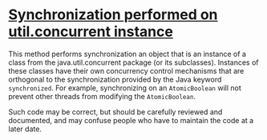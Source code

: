 # [Synchronization performed on util.concurrent instance](https://spotbugs.readthedocs.io/en/latest/bugDescriptions.html#JLM_JSR166_UTILCONCURRENT_MONITORENTER)

 This method performs synchronization an object that is an instance of
a class from the java.util.concurrent package (or its subclasses). Instances
of these classes have their own concurrency control mechanisms that are orthogonal to
the synchronization provided by the Java keyword `synchronized`. For example,
synchronizing on an `AtomicBoolean` will not prevent other threads
from modifying the  `AtomicBoolean`.

Such code may be correct, but should be carefully reviewed and documented,
and may confuse people who have to maintain the code at a later date.